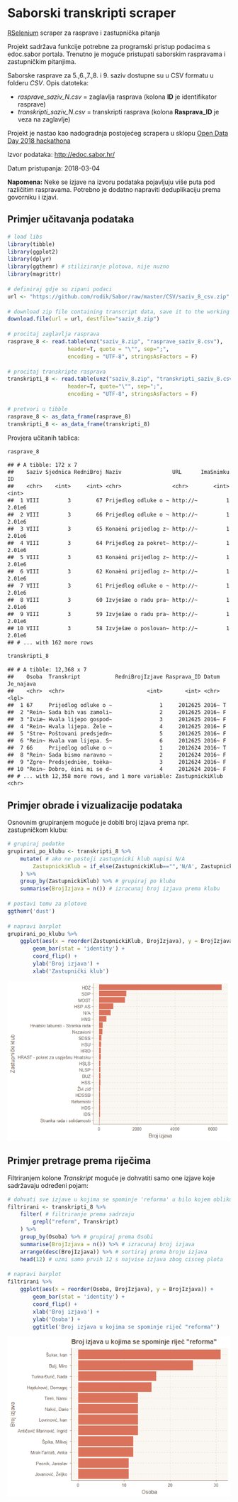 Saborski transkripti scraper
================

[RSelenium](https://github.com/ropensci/RSelenium) scraper za rasprave i zastupnička pitanja

Projekt sadržava funkcije potrebne za programski pristup podacima s edoc.sabor portala. Trenutno je moguće pristupati saborskim raspravama i zastupničkim pitanjima.

Saborske rasprave za 5.,6.,7.,8. i 9. saziv dostupne su u CSV formatu u folderu *CSV*. Opis datoteka:

-   *rasprave\_saziv\_N.csv* = zaglavlja rasprava (kolona **ID** je identifikator rasprave)
-   *transkripti\_saziv\_N.csv* = transkripti rasprava (kolona **Rasprava\_ID** je veza na zaglavlje)

Projekt je nastao kao nadogradnja postojećeg scrapera u sklopu [Open Data Day 2018 hackathona](https://www.meetup.com/HrOpen/events/247705753/)

Izvor podataka: <http://edoc.sabor.hr/>

Datum pristupanja: 2018-03-04

**Napomena:** Neke se izjave na izvoru podataka pojavljuju više puta pod različitim raspravama. Potrebno je dodatno napraviti deduplikaciju prema govorniku i izjavi.

Primjer učitavanja podataka
---------------------------

``` r
# load libs
library(tibble)
library(ggplot2)
library(dplyr)
library(ggthemr) # stiliziranje plotova, nije nuzno
library(magrittr)

# definiraj gdje su zipani podaci
url <- "https://github.com/rodik/Sabor/raw/master/CSV/saziv_8_csv.zip"

# download zip file containing transcript data, save it to the working directory
download.file(url = url, destfile="saziv_8.zip") 

# procitaj zaglavlja rasprava
rasprave_8 <- read.table(unz("saziv_8.zip", "rasprave_saziv_8.csv"), 
                   header=T, quote = "\"", sep=";", 
                   encoding = "UTF-8", stringsAsFactors = F)

# procitaj transkripte rasprava
transkripti_8 <- read.table(unz("saziv_8.zip", "transkripti_saziv_8.csv"), 
                   header=T, quote="\"", sep=";",
                   encoding = "UTF-8", stringsAsFactors = F)

# pretvori u tibble
rasprave_8 <- as_data_frame(rasprave_8)
transkripti_8 <- as_data_frame(transkripti_8)
```

Provjera učitanih tablica:

``` r
rasprave_8
```

    ## # A tibble: 172 x 7
    ##    Saziv Sjednica RedniBroj Naziv                URL      ImaSnimku     ID
    ##    <chr>    <int>     <int> <chr>                <chr>        <int>  <int>
    ##  1 VIII         3        67 Prijedlog odluke o ~ http://~         1 2.01e6
    ##  2 VIII         3        66 Prijedlog odluke o ~ http://~         1 2.01e6
    ##  3 VIII         3        65 Konaèni prijedlog z~ http://~         1 2.01e6
    ##  4 VIII         3        64 Prijedlog za pokret~ http://~         1 2.01e6
    ##  5 VIII         3        63 Konaèni prijedlog z~ http://~         1 2.01e6
    ##  6 VIII         3        62 Konaèni prijedlog z~ http://~         1 2.01e6
    ##  7 VIII         3        61 Prijedlog odluke o ~ http://~         1 2.01e6
    ##  8 VIII         3        60 Izvješæe o radu pra~ http://~         1 2.01e6
    ##  9 VIII         3        59 Izvješæe o radu pra~ http://~         1 2.01e6
    ## 10 VIII         3        58 Izvješæe o poslovan~ http://~         1 2.01e6
    ## # ... with 162 more rows

``` r
transkripti_8
```

    ## # A tibble: 12,368 x 7
    ##    Osoba  Transkript           RedniBrojIzjave Rasprava_ID Datum Je_najava
    ##    <chr>  <chr>                          <int>       <int> <chr> <lgl>    
    ##  1 67     Prijedlog odluke o ~               1     2012625 2016~ T        
    ##  2 "Rein~ Sada bih vas zamoli~               2     2012625 2016~ F        
    ##  3 "Iviæ~ Hvala lijepo gospod~               3     2012625 2016~ F        
    ##  4 "Rein~ Hvala lijepa. Žele ~               4     2012625 2016~ F        
    ##  5 "Stre~ Poštovani predsjedn~               5     2012625 2016~ F        
    ##  6 "Rein~ Hvala vam lijepa. S~               6     2012625 2016~ F        
    ##  7 66     Prijedlog odluke o ~               1     2012624 2016~ T        
    ##  8 "Rein~ Sada bismo naravno ~               2     2012624 2016~ F        
    ##  9 "Zgre~ Predsjednièe, toèka~               3     2012624 2016~ F        
    ## 10 "Rein~ Dobro, èini mi se d~               4     2012624 2016~ F        
    ## # ... with 12,358 more rows, and 1 more variable: ZastupnickiKlub <chr>

Primjer obrade i vizualizacije podataka
---------------------------------------

Osnovnim grupiranjem moguće je dobiti broj izjava prema npr. zastupničkom klubu:

``` r
# grupiraj podatke
grupirani_po_klubu <- transkripti_8 %>% 
    mutate( # ako ne postoji zastupnicki klub napisi N/A
        ZastupnickiKlub = if_else(ZastupnickiKlub=="",'N/A', ZastupnickiKlub)
    ) %>%
    group_by(ZastupnickiKlub) %>% # grupiraj po klubu
    summarise(BrojIzjava = n()) # izracunaj broj izjava prema klubu

# postavi temu za plotove
ggthemr('dust')    

# napravi barplot
grupirani_po_klubu %>%
    ggplot(aes(x = reorder(ZastupnickiKlub, BrojIzjava), y = BrojIzjava)) +
        geom_bar(stat = 'identity') +
        coord_flip() +
        ylab('Broj izjava') +
        xlab('Zastupnički klub')
```

![](README_files/figure-markdown_github/plots-1.png)

Primjer pretrage prema riječima
-------------------------------

Filtriranjem kolone *Transkript* moguće je dohvatiti samo one izjave koje sadržavaju određeni pojam:

``` r
# dohvati sve izjave u kojima se spominje 'reforma' u bilo kojem obliku
filtrirani <- transkripti_8 %>% 
    filter( # filtriranje prema sadrzaju
        grepl("reform", Transkript)  
    ) %>% 
    group_by(Osoba) %>% # grupiraj prema Osobi
    summarise(BrojIzjava = n()) %>% # izracunaj broj izjava
    arrange(desc(BrojIzjava)) %>% # sortiraj prema broju izjava
    head(12) # uzmi samo prvih 12 s najvise izjava zbog cisceg plota
    
# napravi barplot
filtrirani %>%
    ggplot(aes(x = reorder(Osoba, BrojIzjava), y = BrojIzjava)) +
        geom_bar(stat = 'identity') +
        coord_flip() +
        xlab('Broj izjava') +
        ylab('Osoba') +
        ggtitle('Broj izjava u kojima se spominje riječ "reforma"')
```

![](README_files/figure-markdown_github/filt-1.png)
